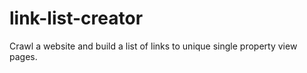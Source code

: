 # link-list-creator
Crawl a website and build a list of links to unique single property view pages.
